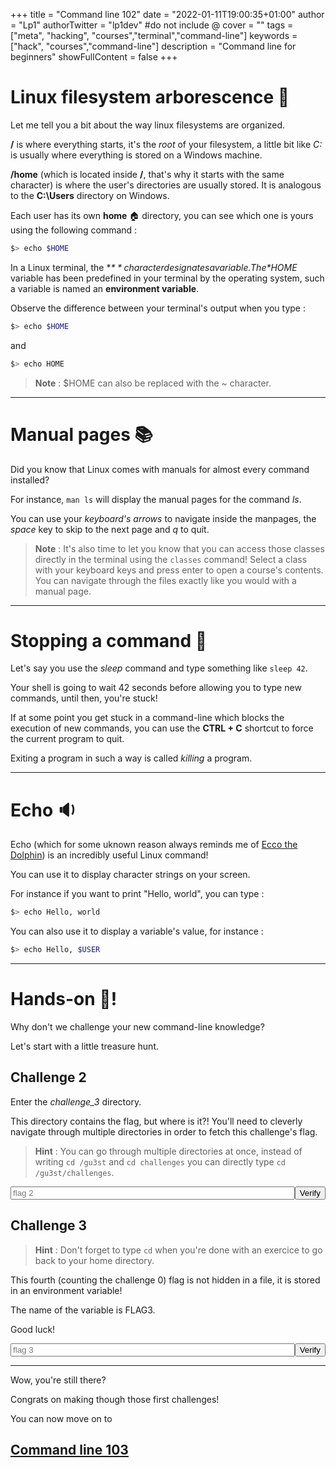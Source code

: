 +++
title = "Command line 102"
date = "2022-01-11T19:00:35+01:00"
author = "Lp1"
authorTwitter = "lp1dev" #do not include @
cover = ""
tags = ["meta", "hacking", "courses","terminal","command-line"]
keywords = ["hack", "courses","command-line"]
description = "Command line for beginners"
showFullContent = false
+++

<script type="text/javascript">
    function verify(id) {
        const answers = [
            'flag{442fcf28466515a81d5434931496ffa64611cc8e}',
            'flag{4a4c6edef220f300dc6bc58df3d3b2e3c0bc8842}'
        ]
        let input = document.querySelector('#chall'+id)
        if (input.value.trim() == answers[id]) {
            alert('Congratulations! You finished the challenge '+id)
        } else {
            alert('It seems this flag is invalid. Try again!')
        }
        input.disabled = true;
    }
</script>

# Linux filesystem arborescence 🌳

Let me tell you a bit about the way linux filesystems are organized.

**/** is where everything starts, it's the *root* of your filesystem, a little bit like *C:* is usually where everything is stored on a Windows machine.

**/home** (which is located inside **/**, that's why it starts with the same character) is where the user's directories are usually stored. It is analogous to the **C:\Users** directory on Windows.

Each user has its own **home** 🏠 directory, you can see which one is yours using the following command :

```bash
$> echo $HOME
```

In a Linux terminal, the **$** character designates a variable. The *$HOME* variable has been predefined in your terminal by the operating system, such a variable is named an **environment variable**.

Observe the difference between your terminal's output when you type :

```bash
$> echo $HOME
```

and

```bash
$> echo HOME
```

> **Note** : $HOME can also be replaced with the ~ character.

---

# Manual pages 📚

Did you know that Linux comes with manuals for almost every command installed?

For instance, `man ls` will display the manual pages for the command *ls*.

You can use your *keyboard's arrows* to navigate inside the manpages, the *space* key to skip to the next page and *q* to quit.

> **Note** : It's also time to let you know that you can access those classes directly in the terminal using the `classes` command! Select a class with your keyboard keys and press enter to open a course's contents. You can navigate through the files exactly like you would with a manual page.

---

# Stopping a command 🛑

Let's say you use the *sleep* command and type something like `sleep 42`.

Your shell is going to wait 42 seconds before allowing you to type new commands, until then, you're stuck!

If at some point you get stuck in a command-line which blocks the execution of new commands, you can use the **CTRL + C** shortcut to force the current program to quit.

Exiting a program in such a way is called *killing* a program.

---

# Echo 🔉 

Echo (which for some uknown reason always reminds me of [Ecco the Dolphin](https://en.wikipedia.org/wiki/Ecco_the_Dolphin)) is an incredibly useful Linux command!

You can use it to display character strings on your screen.

For instance if you want to print "Hello, world", you can type :

```bash
$> echo Hello, world
```

You can also use it to display a variable's value, for instance :

```bash
$> echo Hello, $USER
```

---

# Hands-on 🤜!

Why don't we challenge your new command-line knowledge?

Let's start with a little treasure hunt.

## Challenge 2

Enter the *challenge_3* directory.

This directory contains the flag, but where is it?! You'll need to cleverly navigate through multiple directories in order to fetch this challenge's flag.

> **Hint** : You can go through multiple directories at once, instead of writing `cd /gu3st` and `cd challenges` you can directly type `cd /gu3st/challenges`.

<div style="display:flex">
    <input style="width:40rem" type="text" id="chall0" placeholder="flag 2"/><button onclick="verify(0)">Verify</button>
</div>

## Challenge 3

> **Hint** : Don't forget to type `cd` when you're done with an exercice to go back to your home directory.

This fourth (counting the challenge 0) flag is not hidden in a file, it is stored in an environment variable! 

The name of the variable is FLAG3. 

Good luck!

<div style="display:flex">
    <input style="width:40rem" type="text" id="chall1" placeholder="flag 3"/><button onclick="verify(1)">Verify</button>
</div>

---

Wow, you're still there?

Congrats on making though those first challenges!

You can now move on to 

## [Command line 103](../command_line_103)